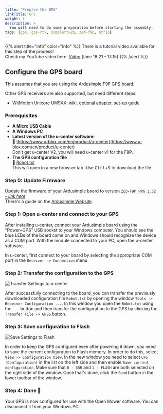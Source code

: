 ```yaml
---
title: "Prepare the GPS"
linkTitle: GPS
weight: 1
description: >
  You will need to do some preparation before starting the assembly.
tags: [gps, gps-rtk, simplertk2b, zed-f9p, ntrip]
---
```


{{% alert title="Info" color="info" %}}
There is a tutorial video available for this step of the process! <br/>
Check my YouTube video here: [<i class="fa fa-brands fa-youtube"></i> Video](https://youtu.be/_bImqD-pQSA?t=981)
(time 16:21 - 17:15)
{{% /alert %}}


## Configure the GPS board

This assumes that you are using the Ardusimple F9P GPS board.

Other GPS receivers are also supported, but need different steps:
- WitMotion Unicore UM9XX: [wiki](https://wiki.openmower.de/index.php?title=Unicore_GPS_modules), [optional adapter](https://github.com/xtech/hw-openmower-utils/tree/main/hw-openmower-utils-v1-arduino-uno-um9x), [set-up guide](https://wiki.openmower.de/index.php?title=Unicore_GPS_Setup-UART)


### Prerequisites

- **A Micro USB Cable**
- **A Windows PC**
- **Latest version of the u-center software:**<br/>
  🔗&nbsp;[https://www.u-blox.com/en/product/u-center](https://www.u-blox.com/en/product/u-center)<br/>
  Don't get u-center V2, you will need u-center v1 for the F9P.
- **The GPS configuration file**<br/>
  🔗&nbsp;<a href="https://raw.githubusercontent.com/ClemensElflein/OpenMower/main/configs/GPSConfig/Robot.txt" target="_blank">Robot.txt</a><br/>
  This will open in a new browser tab.  Use <kbd>Ctrl</kbd>+<kbd>S</kbd> to download the file.


### Step 0: Update Firmware

Update the firmware of your Ardusimple board to version [`ZED-F9P HPG 1.32` - *link here*](https://content.u-blox.com/sites/default/files/2022-05/UBX_F9_100_HPG132.df73486d99374142f3aabf79b7178f48.bin)  
There's a guide on the [Ardusimple Website](https://www.ardusimple.com/zed-f9p-firmware-update-with-simplertk2b/).


### Step 1: Open u-center and connect to your GPS

After installing u-center, connect your Ardusimple board using the "Power+GPS" USB socket to your Windows computer. You should see the blue LEDs of the board come on and Windows should recognize the device as a COM port.
With the module connected to your PC, open the u-center software. 

In u-center, first connect to your board by selecting the appropriate COM port in the `Receiver -> Connection` menu.


### Step 2: Transfer the configuration to the GPS

![Transfer Settings to u-center](transfer-gps-settings.jpg)

After successfully connecting to the board, you can transfer
the previously downloaded configuration file `Robot.txt` by opening the window `Tools -> Receiver Configuration ...`. In this window you open the `Robot.txt` using the `...` button and then transfer the configuration to the GPS by clicking the `Transfer File -> GNSS` button.


### Step 3: Save configuration to Flash

![Save Settings to Flash](save-settings-to-flash.jpg)

In order to keep the GPS configured even after powering it down, you need to save the current configuration to Flash memory. In order to do this, select `View -> Configuration View`. In the new window you need to select `CFG (Configuration)` in the list on the left side and then enable `Save current configuration`. Make sure that `0 - BBR` and `1 - FLASH` are both selected on the right side of the window. Once that's done, click the `Send` button in the lower toolbar of the window.


### Step 4: Done 🎉

Your GPS is now configured for use with the Open Mower software. You can disconnect it from your Windows PC.
